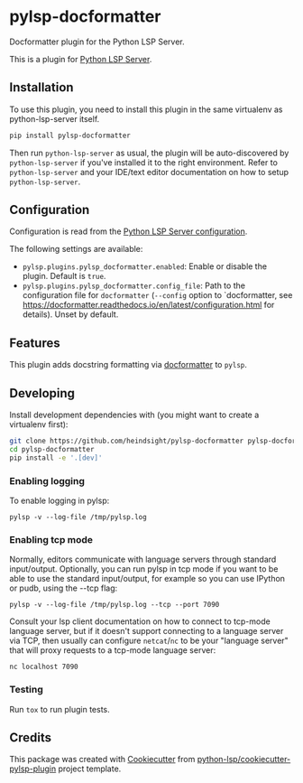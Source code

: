 # pylsp-docformatter

Docformatter plugin for the Python LSP Server.

This is a plugin for [Python LSP Server](https://github.com/python-lsp/python-lsp-server).

## Installation

To use this plugin, you need to install this plugin in the same virtualenv as python-lsp-server itself.

``` bash
pip install pylsp-docformatter
```

Then run `python-lsp-server` as usual, the plugin will be auto-discovered by
`python-lsp-server` if you've installed it to the right environment. Refer to
`python-lsp-server` and your IDE/text editor documentation on how to setup
`python-lsp-server`.

## Configuration

Configuration is read from the [Python LSP Server configuration](https://github.com/python-lsp/python-lsp-server/#configuration).

The following settings are available:

- `pylsp.plugins.pylsp_docformatter.enabled`: Enable or disable the plugin. Default is `true`.
- `pylsp.plugins.pylsp_docformatter.config_file`: Path to the configuration file for `docformatter`
  (`--config` option to `docformatter, see https://docformatter.readthedocs.io/en/latest/configuration.html
  for details). Unset by default.

## Features

This plugin adds docstring formatting via [docformatter](https://docformatter.readthedocs.io) to `pylsp`.

## Developing

Install development dependencies with (you might want to create a virtualenv first):

``` bash
git clone https://github.com/heindsight/pylsp-docformatter pylsp-docformatter
cd pylsp-docformatter
pip install -e '.[dev]'
```

### Enabling logging

To enable logging in pylsp:

    pylsp -v --log-file /tmp/pylsp.log

### Enabling tcp mode

Normally, editors communicate with language servers through standard
input/output. Optionally, you can run pylsp in tcp mode if you want to be able
to use the standard input/output, for example so you can use IPython or pudb,
using the --tcp flag:

    pylsp -v --log-file /tmp/pylsp.log --tcp --port 7090

Consult your lsp client documentation on how to connect to tcp-mode language
server, but if it doesn't support connecting to a language server via TCP, then
usually can configure `netcat`/`nc` to be your "language server" that will
proxy requests to a tcp-mode language server:

    nc localhost 7090

### Testing 

Run `tox` to run plugin tests.


## Credits

This package was created with
[Cookiecutter](https://github.com/audreyr/cookiecutter) from 
[python-lsp/cookiecutter-pylsp-plugin](https://github.com/python-lsp/cookiecutter-pylsp-plugin)
project template.
